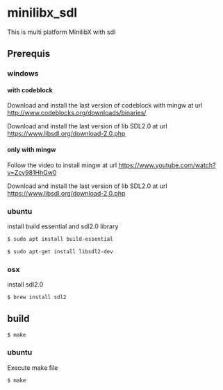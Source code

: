 # minilibx_sdl
This is multi platform MinilibX with sdl

## Prerequis

### windows

#### with codeblock

Download and install the last version of codeblock with mingw at url http://www.codeblocks.org/downloads/binaries/

Download and install the last version of lib SDL2.0 at url https://www.libsdl.org/download-2.0.php


#### only with mingw

Follow the video to install mingw at url https://www.youtube.com/watch?v=Zcy981HhGw0

Download and install the last version of lib SDL2.0 at url https://www.libsdl.org/download-2.0.php

### ubuntu

install build essential and sdl2.0 library 

```bash
$ sudo apt install build-essential

$ sudo apt-get install libsdl2-dev
```

### osx

install sdl2.0

```bash
$ brew install sdl2
```

## build

```bash
$ make
```

### ubuntu

Execute make file

```bash
$ make
```
